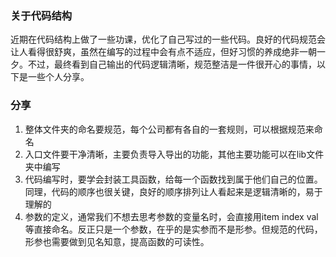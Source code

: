 ### 关于代码结构
近期在代码结构上做了一些功课，优化了自己写过的一些代码。良好的代码规范会让人看得很舒爽，虽然在编写的过程中会有点不适应，但好习惯的养成绝非一朝一夕。不过，最终看到自己输出的代码逻辑清晰，规范整洁是一件很开心的事情，以下是一些个人分享。

### 分享
1. 整体文件夹的命名要规范，每个公司都有各自的一套规则，可以根据规范来命名
2. 入口文件要干净清晰，主要负责导入导出的功能，其他主要功能可以在lib文件夹中编写
3. 代码编写时，要学会封装工具函数，给每一个函数找到属于他们自己的位置。同理，代码的顺序也很关键，良好的顺序排列让人看起来是逻辑清晰的，易于理解的
4. 参数的定义，通常我们不想去思考参数的变量名时，会直接用item index val等直接命名。反正只是一个参数，在乎的是实参而不是形参。但规范的代码，形参也需要做到见名知意，提高函数的可读性。
